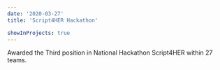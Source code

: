 ```yaml
---
date: '2020-03-27'
title: 'Script4HER Hackathon'

showInProjects: true
---
```


Awarded the Third position in National Hackathon Script4HER within 27 teams.
